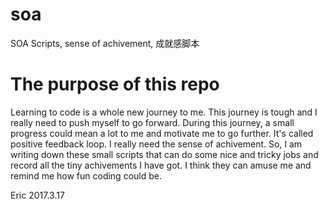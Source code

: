 # soa
SOA Scripts, sense of achivement, 成就感脚本

# The purpose of this repo
Learning to code is a whole new journey to me. This journey is tough and I really need to push myself to go forward. During this journey, a small progress could mean a lot to me and motivate me to go further. It's called positive feedback loop. I really need the sense of achivement. So, I am writing down these small scripts that can do some nice and tricky jobs and record all the tiny achivements I have got. I think they can amuse me and remind me how fun coding could be.

Eric 2017.3.17

